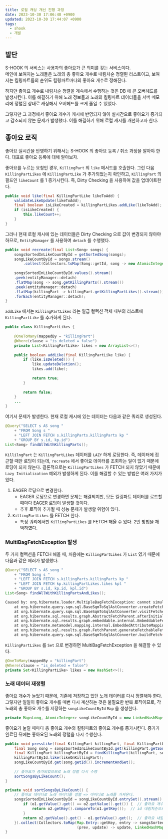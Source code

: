 ```yaml
---
title: 로컬 캐싱 개선 진행 과정
date: 2023-10-30 17:06:48 +0900
updated: 2023-10-30 17:44:07 +0900
tags:
  - shook
  - 개발
---
```


## 발단

S-HOOK 의 서비스는 사용자의 좋아요가 큰 의미를 갖는 서비스이다.  
메인에 보여지는 노래들은 노래의 총 좋아요 개수로 내림차순 정렬된 리스트이고, 보여지는 킬링파트들의 순위도 킬링파트마다의 좋아요 개수로 정해진다.  

하지만 좋아요 개수로 내림차순 정렬을 계속해서 수행하는 것은 DB 에 큰 오버헤드를 발생시킨다. 이를 해결하기 위해 노래 정보들과 노래의 킬링파트 데이터들을 서버 메모리에 정렬된 상태로 캐싱해서 오버헤드를 크게 줄일 수 있었다.

그렇지만 그 과정에서 좋아요 개수가 캐시에 반영되지 않아 실시간으로 좋아요가 증가되고 감소되지 않는 문제가 발생했다. 이를 해결하기 위해 로컬 캐시를 개선하고자 한다.

## 좋아요 로직

좋아요 실시간을 반영하기 위해서는 S-HOOK 의 좋아요 등록 / 취소 과정을 알아야 한다. 대표로 좋아요 등록에 대해 알아보자.  

좋아요를 누르는 요청인 경우, `KillingPart` 의 `like`  메서드를 호출한다. 그런 다음 `KillingPartLikes` 에 `KillingPartLike` 가 추가되었는지 확인하고, `KillingPart` 의 필드인 `likeCount` 를 1 증가시킨다. 즉, Dirty Checking 을 사용하여 값을 업데이트한다.

```java
public void like(final KillingPartLike likeToAdd) {  
    validateLikeUpdate(likeToAdd);  
    final boolean isLikeCreated = killingPartLikes.addLike(likeToAdd);  
    if (isLikeCreated) {  
        this.likeCount++;  
    }  
}
```

그러나 현재 로컬 캐시에 있는 데이터들은 Dirty Checking 으로 값이 변경되지 않아야 하므로, `EntityManager` 를 사용하여 `detach` 를 수행했다.

```java
public void recreate(final List<Song> songs) {  
    songsSortedInLikeCountById = getSortedSong(songs);  
    songLikeCountById = songs.stream()  
        .collect(Collectors.toMap(Song::getId, song -> new AtomicInteger(song.getTotalLikeCount())));  
  
    songsSortedInLikeCountById.values().stream()  
    .peek(entityManager::detach)  
    .flatMap(song -> song.getKillingParts().stream())  
    .peek(entityManager::detach)  
    .flatMap(killingPart -> killingPart.getKillingPartLikes().stream())  
    .forEach(entityManager::detach); 
}
```

`addLike` 에서는 `KillingPartLikes` 라는 일급 컬렉션 객체 내부의 리스트에 `KillingPartLike` 를 추가하게 된다. 

```java
public class KillingPartLikes {  
  
    @OneToMany(mappedBy = "killingPart")  
    @Where(clause = "is_deleted = false")  
    private List<KillingPartLike> likes = new ArrayList<>();  
  
    public boolean addLike(final KillingPartLike like) {  
        if (like.isDeleted()) {  
            like.updateDeletion();  
            likes.add(like);  
  
            return true;  
        }  
  
        return false;  
    }
    ...
}
```

여기서 문제가 발생한다. 현재 로컬 캐시에 있는 데이터는 다음과 같은 쿼리로 생성된다. 

```java
@Query("SELECT s AS song "  
    + "FROM Song s "  
    + "LEFT JOIN FETCH s.killingParts.killingParts kp "  
    + "GROUP BY s.id, kp.id")  
List<Song> findAllWithKillingParts();
```

`KillilngPart` 는 `KillingPartLikes` 데이터를 `LAZY` 하게 로딩한다. 즉, 데이터에 접근할 때만 로딩이 되는데, `recreate` 에서 좋아요 데이터를 조회하는 일이 없기 때문에 로딩이 되지 않는다. 
결론적으로는 `KillingPartLikes` 가 FETCH 되지 않았기 때문에 `Lazy Initialization` 예외가 발생하게 된다. 이를 해결할 수 있는 방법은 여러 가지가 있다. 

1. EAGER 로딩으로 변경한다.
	- EAGER 로딩으로 변경하면 문제는 해결되지만, 모든 킬링파트 데이터를 로드할 때마다 EAGER 로딩이 발생할 것이다.
	- 추후 로직이 추가될 때 성능 문제가 발생할 위험이 있다.
2. `KillingPartLikes` 를 FETCH 한다.
	- 특정 쿼리에서만 `KillingPartLikes` 를 FETCH 해올 수 있다. 2번 방법을 채택하였다. 

### MultiBagFetchException 발생

두 가지 컬렉션을 FETCH 해올 때, 처음에는 `KillingPartLikes` 가 `List` 였기 때문에 다음과 같은 에러가 발생했다. 

```java
@Query("SELECT s AS song "  
    + "FROM Song s "  
    + "LEFT JOIN FETCH s.killingParts.killingParts kp "  
    + "LEFT JOIN FETCH kp.killingPartLikes.likes kpl "  
    + "GROUP BY s.id, kp.id, kpl.id")  
List<Song> findAllWithKillingPartsAndLikes();
```

```bash
Caused by: org.hibernate.loader.MultipleBagFetchException: cannot simultaneously fetch multiple bags: [shook.shook.song.domain.killingpart.KillingPart.killingPartLikes.likes, shook.shook.song.domain.Song.killingParts.killingParts]
	at org.hibernate.query.sqm.sql.BaseSqmToSqlAstConverter.createFetch(BaseSqmToSqlAstConverter.java:7971)
	at org.hibernate.query.sqm.sql.BaseSqmToSqlAstConverter.visitFetches(BaseSqmToSqlAstConverter.java:8065)
	at org.hibernate.sql.results.graph.AbstractFetchParent.afterInitialize(AbstractFetchParent.java:32)
	at org.hibernate.sql.results.graph.embeddable.internal.EmbeddableFetchImpl.<init>(EmbeddableFetchImpl.java:75)
	at org.hibernate.metamodel.mapping.internal.EmbeddedAttributeMapping.generateFetch(EmbeddedAttributeMapping.java:269)
	at org.hibernate.sql.results.graph.FetchParent.generateFetchableFetch(FetchParent.java:108)
	at org.hibernate.query.sqm.sql.BaseSqmToSqlAstConverter.buildFetch(BaseSqmToSqlAstConverter.java:8108)
```

`KillingPartLikes` 를 `Set` 으로 변경하면 MultiBagFetchException 을 해결할 수 있다.

```java
@OneToMany(mappedBy = "killingPart")  
@Where(clause = "is_deleted = false")  
private Set<KillingPartLike> likes = new HashSet<>();
```

### 노래 데이터 재정렬

좋아요 개수가 늘었기 때문에, 기존에 저장하고 있던 노래 데이터를 다시 정렬해야 한다.  
그렇지만 일일이 좋아요 개수를 매번 다시 계산하는 것은 불필요한 반복 로직이므로, 각 노래의 총 좋아요 개수를 저장하는 `songLikeCountById` `Map` 을 생성한다.

```java
private Map<Long, AtomicInteger> songLikeCountById = new LinkedHashMap<>();
```

좋아요가 눌릴 때마다 총 좋아요 개수와 킬링파트의 좋아요 개수를 증가시킨다. 증가가 완료된 뒤에는 좋아요된 노래의 정렬을 다시 수행한다.

```java
public void pressLike(final KillingPart killingPart, final KillingPartLike likeOnKillingPart) {  
    final Song song = songsSortedInLikeCountById.get(killingPart.getSong().getId());  
    final KillingPart killingPartById = findKillingPart(killingPart, song);  
    killingPartById.like(likeOnKillingPart);  
    songLikeCountById.get(song.getId()).incrementAndGet();  
  
    // 좋아요가 증가되었으므로 노래 정렬 다시 수행  
    sortSongsByLikeCount();  
}

private void sortSongsByLikeCount() {  
    // 좋아요 데이터로 노래 아이디를 정렬 => 아이디로 노래를 가져온다.  
    songsSortedInLikeCountById = songLikeCountById.entrySet().stream().sorted((o1, o2) -> {  
        if (o1.getValue().get() == o2.getValue().get()) {  // 좋아요 개수가 같은 경우
            return o2.getKey().compareTo(o1.getKey());  // id 내림차순으로 정렬한다.
        }  
        return o2.getValue().get() - o1.getValue().get();  // 좋아요 내림차순으로 정렬
    }).collect(Collectors.toMap(Map.Entry::getKey, entry -> songsSortedInLikeCountById.get(entry.getKey()),  
                                (prev, update) -> update, LinkedHashMap::new));  
}
```

